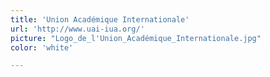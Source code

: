 ```yaml
---
title: 'Union Académique Internationale'
url: 'http://www.uai-iua.org/'
picture: "Logo_de_l'Union_Académique_Internationale.jpg"
color: 'white'

---
```

